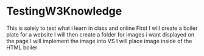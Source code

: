 # TestingW3Knowledge

This is solely to test what i learn in class and online
First I will create a boiler plate for a website
I will then create a folder for images i want displayed on the page
I will implement the image into VS
I will place image inside of the HTML boiler
